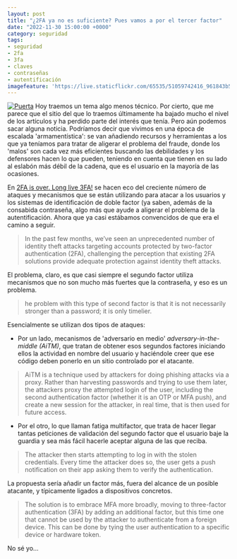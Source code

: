 ```yaml
---
layout: post
title: "¿2FA ya no es suficiente? Pues vamos a por el tercer factor"
date: "2022-11-30 15:00:00 +0000"
category: seguridad
tags:
- seguridad
- 2fa
- 3fa 
- claves
- contraseñas
- autentificación
imagefeature: 'https://live.staticflickr.com/65535/51059742416_961843b5a9.jpg'
---
```

<a href="https://www.flickr.com/photos/fernand0/51059742416/" title="Puerta "><img src="https://live.staticflickr.com/65535/51059742416_961843b5a9.jpg" alt="Puerta " class="img-responsive img-centered"></a>
Hoy traemos un tema algo menos técnico. Por cierto, que me parece que el sitio del que lo traemos últimamente ha bajado mucho el nivel de los artículos y ha perdido parte del interés que tenía. Pero aún podemos sacar alguna noticia.
Podríamos decir que vivimos en una época de escalada 'armamentística': se van añadiendo recursos y herramientas a los que ya teníamos para tratar de aligerar el problema del fraude, donde los 'malos' son cada vez más eficientes buscando las debilidades y los defensores hacen lo que pueden, teniendo en cuenta que tienen en su lado al eslabón más débil de la cadena, que es el usuario en la mayoría de las ocasiones.

En [2FA is over. Long live 3FA!](https://www.helpnetsecurity.com/2022/10/11/2fa-is-over-long-live-3fa/) se hacen eco del creciente número de ataques y mecanismos que se están utilizando para atacar a los usuarios y los sistemas de identificación de doble factor (ya saben, además de la consabida contraseña, algo más que ayude a aligerar el problema de la autentificación.
Ahora que ya casi estábamos convencidos de que era el camino a seguir.

> In the past few months, we’ve seen an unprecedented number of identity theft attacks targeting accounts protected by two-factor authentication (2FA), challenging the perception that existing 2FA solutions provide adequate protection against identity theft attacks.

El problema, claro, es que casi siempre el segundo factor utiliza mecanismos que no son mucho más fuertes que la contraseña, y eso es un problema.

> he problem with this type of second factor is that it is not necessarily stronger than a password; it is only timelier.

Esencialmente se utilizan dos tipos de ataques:

- Por un lado, mecanismos de 'adversario en medio' *adversary-in-the-middle (AiTM)*, que tratan de obtener esos segundos factores iniciando ellos la actividad en nombre del usuario y haciéndole creer que ese código deben ponerlo en un sitio controlado por el atacante.

> AiTM is a technique used by attackers for doing phishing attacks via a proxy. Rather than harvesting passwords and trying to use them later, the attackers proxy the attempted login of the user, including the second authentication factor (whether it is an OTP or MFA push), and create a new session for the attacker, in real time, that is then used for future access. 

- Por el otro, lo que llaman fatiga multifactor, que trata de hacer llegar tantas peticiones de validación del segundo factor que el usuario baje la guardia y sea más fácil hacerle aceptar alguna de las que reciba.

> The attacker then starts attempting to log in with the stolen credentials. Every time the attacker does so, the user gets a push notification on their app asking them to verify the authentication. 

La propuesta sería añadir un factor más, fuera del alcance de un posible atacante, y típicamente ligados a dispositivos concretos.

> The solution is to embrace MFA more broadly, moving to three-factor authentication (3FA) by adding an additional factor, but this time one that cannot be used by the attacker to authenticate from a foreign device. This can be done by tying the user authentication to a specific device or hardware token.

No sé yo...

